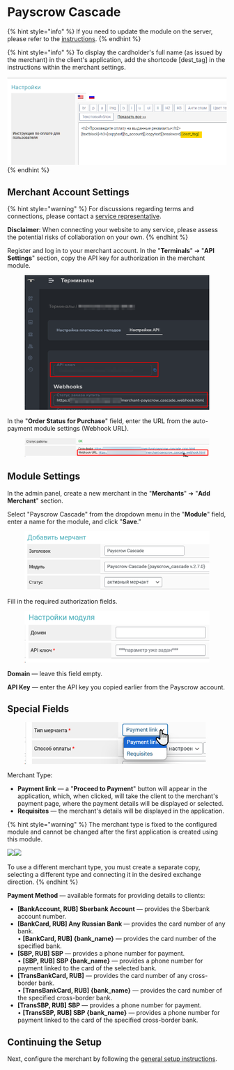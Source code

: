 # Payscrow Cascade

{% hint style="info" %}
If you need to update the module on the server, please refer to the [instructions](https://premium.gitbook.io/main/en/en/basic-settings/faq/updating-script-files-on-the-server/how-to-update-files-on-the-server#merchant-and-auto-payout-modules).
{% endhint %}

{% hint style="info" %}
To display the cardholder's full name (as issued by the merchant) in the client's application, add the shortcode \[dest\_tag] in the instructions within the merchant settings.

![](<../../../../.gitbook/assets/image (1627)_eng.png>)
{% endhint %}

## Merchant Account Settings

{% hint style="warning" %}
For discussions regarding terms and connections, please contact a [service representative](https://t.me/Payscrow).

**Disclaimer**: When connecting your website to any service, please assess the potential risks of collaboration on your own.
{% endhint %}

Register and log in to your merchant account. In the "**Terminals**" ➔ "**API Settings**" section, copy the API key for authorization in the merchant module.

<figure><img src="../../../../.gitbook/assets/image (2163)_eng.png" alt=""><figcaption></figcaption></figure>

In the "**Order Status for Purchase**" field, enter the URL from the auto-payment module settings (Webhook URL).

<figure><img src="../../../../.gitbook/assets/image (2165)_eng.png" alt=""><figcaption></figcaption></figure>

## Module Settings

In the admin panel, create a new merchant in the "**Merchants**" ➔ "**Add Merchant**" section.

Select "Payscrow Cascade" from the dropdown menu in the "**Module**" field, enter a name for the module, and click "**Save**."

<figure><img src="../../../../.gitbook/assets/image (2166)_eng.png" alt="" width="499"><figcaption></figcaption></figure>

Fill in the required authorization fields.

<figure><img src="../../../../.gitbook/assets/image (2167)_eng.png" alt="" width="442"><figcaption></figcaption></figure>

**Domain** — leave this field empty.

**API Key** — enter the API key you copied earlier from the Payscrow account.

## Special Fields

<figure><img src="../../../../.gitbook/assets/image (2168)_eng.png" alt="" width="416"><figcaption></figcaption></figure>

Merchant Type:

* **Payment link** — a "**Proceed to Payment**" button will appear in the application, which, when clicked, will take the client to the merchant's payment page, where the payment details will be displayed or selected.
* **Requisites** — the merchant's details will be displayed in the application.

{% hint style="warning" %}
The merchant type is fixed to the configured module and cannot be changed after the first application is created using this module.

![](https://premium.gitbook.io/main/en/~gitbook/image?url=https%3A%2F%2F2574066779-files.gitbook.io%2F%7E%2Ffiles%2Fv0%2Fb%2Fgitbook-x-prod.appspot.com%2Fo%2Fspaces%252Fm9kqZXsNykrN6VyxxXBO%252Fuploads%252FzcRcd0cY32xbgh1lhGx6%252Fimage_eng.png%3Falt%3Dmedia%26token%3Df1f65b44-fd81-4597-98d5-b705a410977f&width=300&dpr=4&quality=100&sign=57a702c3&sv=2)![](https://premium.gitbook.io/main/en/~gitbook/image?url=https%3A%2F%2F2574066779-files.gitbook.io%2F%7E%2Ffiles%2Fv0%2Fb%2Fgitbook-x-prod.appspot.com%2Fo%2Fspaces%252Fm9kqZXsNykrN6VyxxXBO%252Fuploads%252FVQqDVFVlJ7dwBTiSb2Rf%252Fimage_eng.png%3Falt%3Dmedia%26token%3D16a4d0bc-48dc-4280-8e0a-8733cdb18f94&width=300&dpr=4&quality=100&sign=7c7aa62c&sv=2)&#x20;

To use a different merchant type, you must create a separate copy, selecting a different type and connecting it in the desired exchange direction.
{% endhint %}

**Payment Method** — available formats for providing details to clients:

* **\[BankAccount, RUB] Sberbank Account** — provides the Sberbank account number.
* **\[BankCard, RUB] Any Russian Bank** — provides the card number of any bank.\
  • **\[BankCard, RUB] {bank_name}** — provides the card number of the specified bank.
* **\[SBP, RUB] SBP** — provides a phone number for payment.\
  • **\[SBP, RUB] SBP {bank_name}** — provides a phone number for payment linked to the card of the selected bank.
* **\[TransBankCard, RUB]** — provides the card number of any cross-border bank.\
  • **\[TransBankCard, RUB] {bank_name}** — provides the card number of the specified cross-border bank.
* **\[TransSBP, RUB] SBP** — provides a phone number for payment.\
  • **\[TransSBP, RUB] SBP {bank_name}** — provides a phone number for payment linked to the card of the specified cross-border bank.

## Continuing the Setup

Next, configure the merchant by following the [general setup instructions](https://premium.gitbook.io/main/en/en/basic-settings/merchants-and-auto-payments/merchants/general-merchant-settings).